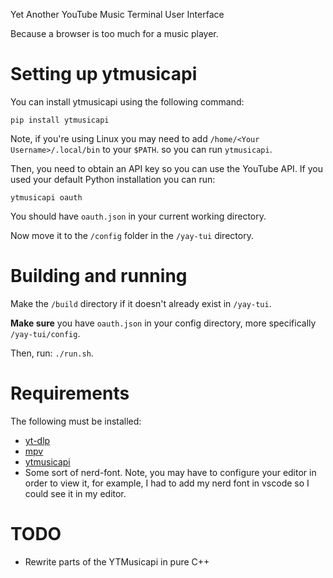 Yet Another YouTube Music Terminal User Interface

Because a browser is too much for a music player.
# Setting up ytmusicapi

You can install ytmusicapi using the following command:

    pip install ytmusicapi


Note, if you're using Linux you may need to add `/home/<Your Username>/.local/bin` to your `$PATH`. so you can run `ytmusicapi`.  

Then, you need to obtain an API key so you can use the YouTube API.  If you used your default Python installation you can run: 

    ytmusicapi oauth

You should have `oauth.json` in your current working directory.

Now move it to the `/config` folder in the `/yay-tui` directory.  


# Building and running

Make the `/build` directory if it doesn't already exist in `/yay-tui`.

**Make sure** you have `oauth.json` in your config directory, more specifically `/yay-tui/config`.

Then, run: `./run.sh`.


# Requirements
The following must be installed:

- [yt-dlp](https://github.com/yt-dlp/yt-dlp)
- [mpv](https://mpv.io/)
- [ytmusicapi](https://github.com/sigma67/ytmusicapi)
- Some sort of nerd-font.  Note, you may have to configure your editor in order to view it, for example, I had to add my nerd font in vscode so I could see it in my editor.


# TODO 

- Rewrite parts of the YTMusicapi in pure C++
